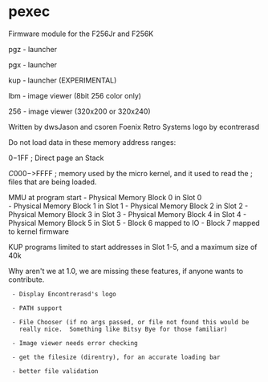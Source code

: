 # pexec
Firmware module for the F256Jr and F256K

pgz - launcher

pgx - launcher

kup - launcher (EXPERIMENTAL)

lbm - image viewer (8bit 256 color only)

256 - image viewer (320x200 or 320x240)

Written by dwsJason and csoren
Foenix Retro Systems logo by econtrerasd

Do not load data in these memory address ranges:

$0-$1FF       ; Direct page an Stack

$C000->$FFFF  ; memory used by the micro kernel, and it used to read the 
              ; files that are being loaded.

MMU at program start
	- Physical Memory Block 0 in Slot 0   
	- Physical Memory Block 1 in Slot 1
	- Physical Memory Block 2 in Slot 2
	- Physical Memory Block 3 in Slot 3
	- Physical Memory Block 4 in Slot 4
	- Physical Memory Block 5 in Slot 5
	- Block 6 mapped to IO
	- Block 7 mapped to kernel firmware

KUP programs limited to start addresses in Slot 1-5, and a maximum size of 40k

Why aren't we at 1.0, we are missing these features, if anyone wants to
contribute.

     - Display Encontrerasd's logo

     - PATH support

     - File Chooser (if no args passed, or file not found this would be
       really nice.  Something like Bitsy Bye for those familiar)

     - Image viewer needs error checking

     - get the filesize (direntry), for an accurate loading bar

     - better file validation 
    
